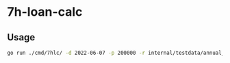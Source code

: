 # 7h-loan-calc

## Usage

```bash
go run ./cmd/7hlc/ -d 2022-06-07 -p 200000 -r internal/testdata/annual_interest_rates.csv -t internal/testdata/transaktioner_*.csv
```
